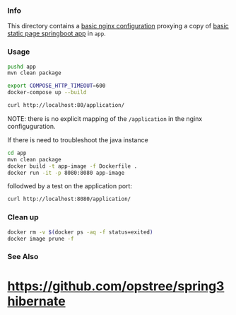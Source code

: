 ### Info

This directory contains a [basic nginx configuration](https://hellokoding.com/spring-boot/docker/) proxying a 
 copy of [basic static page springboot app](https://github.com/sergueik/springboot_study/tree/master/basic-static) in `app`.

### Usage

```sh
pushd app
mvn clean package
```
```sh
export COMPOSE_HTTP_TIMEOUT=600
docker-compose up --build
```
```sh
curl http://localhost:80/application/
```
NOTE: there is no explicit mapping of the `/application` in the nginx configuguration. 

If there is need to troubleshoot the java instance
```sh
cd app
mvn clean package
docker build -t app-image -f Dockerfile .
docker run -it -p 8080:8080 app-image
```
follodwed by a test on the application port:
```sh
curl http://localhost:8080/application/
```
### Clean up
```sh
docker rm -v $(docker ps -aq -f status=exited)
docker image prune -f
```
### See Also
# https://github.com/opstree/spring3hibernate
